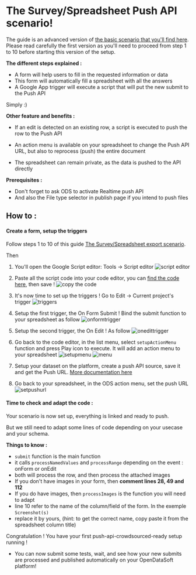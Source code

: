 # The Survey/Spreadsheet Push API scenario! 

The guide is an advanced version of [the basic scenario that you'll find here](/dashboard/survey-spreadsheet-scenario/).
Please read carefully the first version as you'll need to proceed from step 1 to 10 before starting this version of the setup.


**The different steps explained :**
    
- A form will help users to fill in the requested information or data
- This form will automatically fill a spreadsheet with all the answers
- A Google App trigger will execute a script that will put the new submit to the Push API

Simply :)

**Other feature and benefits :**

- If an edit is detected on an existing row, a script is executed to push the row to the Push API 
- An action menu is available on your spreadsheet to change the Push API URL, but also to reprocess (push) the entire document

- The spreadsheet can remain private, as the data is pushed to the API directly

**Prerequisites :**
 
- Don't forget to ask ODS to activate Realtime push API
- And also the File type selector in publish page if you intend to push files
 
 
## How to :

#### Create a form, setup the triggers

Follow steps 1 to 10 of this guide [The Survey/Spreadsheet export scenario](/dashboard/survey-spreadsheet-scenario).

Then 

1. You'll open the Google Script editor: Tools -> Script editor
![script editor](1.png)

1. Paste all the script code into your code editor, you can [find the code here](script.gs), then save !
![copy the code](2.png)

1. It's now time to set up the triggers ! Go to Edit -> Current project's trigger
![triggers](4.png)

1. Setup the first trigger, the On Form Submit ! Bind the submit function to your spreadsheet as follow
![onformtrigger](5.png)

1. Setup the second trigger, the On Edit ! As follow
![onedittrigger](6.png)

1. Go back to the code editor, in the list menu, select `setupActionMenu` function and press Play icon to execute. It will add an action menu to your spreadsheet
![setupmenu](7.png) 
![menu](8.png)

1. Setup your dataset on the platform, create a push API source, save it and get the Push URL. [More documentation here](https://help.opendatasoft.com/platform/en/publishing_data/03_scheduling_updates/scheduling_updates.html#pushing-real-time-data)

1. Go back to your spreadsheet, in the ODS action menu, set the push URL
![setpushurl](10.png)


#### Time to check and adapt the code :

Your scenario is now set up, everything is linked and ready to push. 

But we still need to adapt some lines of code depending on your usecase and your schema.

**Things to know :**

- `submit` function is the main function
- it calls `processNamedValues` and `processRange` depending on the event : onForm or onEdit
- both will process the row, and then process the attached images
- If you don't have images in your form, then **comment lines 28, 49 and 112**
- If you do have images, then `processImages` is the function you will need to adapt
- line 10 refer to the name of the column/field of the form. In the exemple `Screenshot(s)`
- replace it by yours, (hint: to get the correct name, copy paste it from the spreadsheet column title)


Congratulation ! You have your first push-api-crowdsourced-ready setup running !

- You can now submit some tests, wait, and see how your new submits are processed and published automatically on your OpenDataSoft platform!
